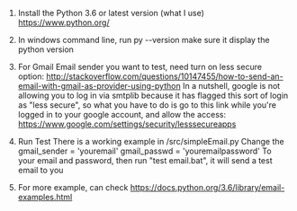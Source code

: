 
1.	Install the Python 3.6 or latest version (what I use)
https://www.python.org/

2.	In windows command line, run
py  --version
make sure it display the python version

3.	For Gmail Email sender you want to test, need turn on less secure option:
http://stackoverflow.com/questions/10147455/how-to-send-an-email-with-gmail-as-provider-using-python
In a nutshell, google is not allowing you to log in via smtplib because it has flagged this sort of login as "less secure", so what you have to do is go to this link while you're logged in to your google account, and allow the access:
https://www.google.com/settings/security/lesssecureapps

4.	Run Test
There is a working example in /src/simpleEmail.py
Change the
gmail_sender = 'youremail'
gmail_passwd = 'youremailpassword'
To your email and password, then run "test email.bat", it will send a test email to you

5.	For more example, can check
https://docs.python.org/3.6/library/email-examples.html


